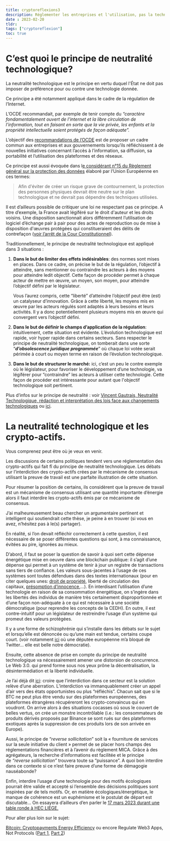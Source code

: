 ```yaml
---
title: cryptoreflexions3
description: Réglementer les entreprises et l'utilisation, pas la technologie. Petit aperçu du principe de neutralité technologique.
date : 2023-02-20
tldr: 
tags: ["cryptoreflexion"]
toc: true
---
```

# C’est quoi le principe de neutralité technologique?

La neutralité technologique est le principe en vertu duquel l'État ne doit pas imposer de préférence pour ou contre une technologie donnée.

Ce principe a été notamment appliqué dans le cadre de la régulation de l’Internet.

L’OCDE recommandait, par exemple de tenir compte du _“caractère fondamentalement ouvert de l’internet et la libre circulation de l’information, tout en faisant en sorte que la vie privée, les enfants et la propriété intellectuelle soient protégés de façon adéquate”._

L’objectif des [recommandations de l’OCDE](https://legalinstruments.oecd.org/public/doc/270/270.fr.pdf) est de proposer un cadre commun aux entreprises et aux gouvernements lorsqu’ils réfléchissent à de nouvelles initiatives concernant l’accès à l’information, sa diffusion, sa portabilité et l’utilisation des plateformes et des réseaux.

Ce principe est aussi évoquée dans l[e considérant n°15 du Règlement général sur la protection des données](https://eur-lex.europa.eu/legal-content/FR/TXT/HTML/?uri=CELEX:32016R0679&from=FR) élaboré par l’Union Européenne en ces termes:

> Afin d'éviter de créer un risque grave de contournement, la protection des personnes physiques devrait être neutre sur le plan technologique et ne devrait pas dépendre des techniques utilisées.

Il est d’ailleurs possible de critiquer une loi ne respectant pas ce principe. A titre d’exemple, la France avait légiféré sur le droit d'auteur et les droits voisins. Une disposition sanctionnait alors différemment l’utilisation de logiciel d’échange pair à pair pour des actes de reproduction ou de mise à disposition d'œuvres protégées qui constitueraient des délits de contrefaçon ([voir l’arrêt de la Cour Constitutionnel](https://www.conseil-constitutionnel.fr/actualites/communique/decision-n-2006-540-dc-du-27-juillet-2006-communique-de-presse#:~:text=Le%2027%20juillet%202006%2C%20par,de%20l'argumentation%20des%20requ%C3%A9rants.)).

Traditionnellement, le principe de neutralité technologique est appliqué dans 3 situations :

1. **Dans le but de limiter des effets indésirables**: des normes sont mises en places. Dans ce cadre, on précise le but de la régulation, l’objectif à atteindre, sans mentionner ou contraindre les acteurs à des moyens pour atteindre ledit objectif. Cette façon de procéder permet à chaque acteur de mettre en œuvre, un moyen, son moyen, pour atteindre l’objectif défini par le législateur.  
      
    Vous l’aurez compris, cette “liberté” d’atteindre l’objectif peut être (est) un catalyseur d’innovation. Grâce à cette liberté, les moyens mis en œuvre par les acteurs régulés sont adaptés à leurs besoins et leurs activités. Il y a donc potentiellement plusieurs moyens mis en œuvre qui convergent vers l’objectif défini.
    
2. **Dans le but de définir le champs d’application de la régulation**: intuitivement, cette situation est évidente. L’évolution technologique est rapide, voir hyper rapide dans certains secteurs. Sans respecter le principe de neutralité technologique, on tomberait dans une sorte “_**d’obsolescence juridique programmée**_” où chaque loi votée serait périmée à court ou moyen terme en raison de l’évolution technologique.
    
3. **Dans le but de structurer le marché:** ici, c’est un peu le contre exemple où le législateur, pour favoriser le développement d’une technologie, va légiférer pour “contraindre” les acteurs à utiliser cette technologie. Cette façon de procéder est intéressante pour autant que l'objectif technologique soit pertinent.
    
Plus d’infos sur le principe de neutralité : voir [Vincent Gautrais, Neutralité Technologique, rédaction et interprétation des lois face aux changements technologiques](https://gautrais.openum.ca/files/sites/185/2021/04/gautrais_neutralite_technologique.pdf) ou [ici](https://www.hoganlovells.com/~/media/951b753329434c4ca94c002280b6289c.ashx).

# La neutralité technologique et les crypto-actifs.

Vous comprenez peut être où je veux en venir.

Les discussions de certains politiques tendent vers une réglementation des crypto-actifs qui fait fî du principe de neutralité technologique. Les débats sur l’interdiction des crypto-actifs crées par le mécanisme de consensus utilisant la preuve de travail est une parfaite illustration de cette situation.

Pour résumer la position de certains, ils considèrent que la preuve de travail est un mécanisme de consensus utilisant une quantité importante d’énergie alors il faut interdire les crypto-actifs émis par ce mécanisme de consensus.

J’ai malheureusement beau chercher un argumentaire pertinent et intelligent qui soutiendrait cette thèse, je peine à en trouver (si vous en avez, n’hésitez pas à le(s) partager).

En réalité, si l’on devait réfléchir correctement à cette question, il est nécessaire de se poser différentes questions qui sont, à ma connaissance, évitées au pire, ignorées au mieux.

D’abord, il faut se poser la question de savoir à quoi sert cette dépense énergétique mise en oeuvre dans une blockchain publique: il s’agit d’une dépense qui permet à un système de tenir à jour un registre de transactions sans tiers de confiance. Les valeurs sous-jacentes à l’usage de ces systèmes sont toutes défendues dans des textes internationaux (pour en citer quelques unes: [droit de propriété](https://cryptomonnaie.be/wp-content/uploads/2022/01/note-parlement-crypto-18-janvier-2022.pdf), liberté de circulation des capitaux, [présomption d’innocence](https://cryptobelgique.substack.com/p/vie-privee-et-crypto-actifs-le-mariage),…). En interdisant l’utilisation d’une technologie en raison de sa consommation énergétique, on s’ingère dans les libertés des individus de manière très certainement disproportionnée et d’une façon non-adéquate à ce qui est nécessaire à une société démocratique (pour reprendre les concepts de la CEDH). En outre, il est contre-intuitif pour un législateur de restreindre l’usage d’un système qui promeut des valeurs protégées.

Il y a une forme de schizophrénie qui s’installe dans les débats sur le sujet et lorsqu’elle est dénoncée ou qu’une main est tendue, certains coupe court. (voir notamment [ici](https://twitter.com/floernotte/status/1601912650543284224?s=20) où une députée européenne m’a bloqué de Twitter… elle est belle notre démocratie).

Ensuite, cette absence de prise en compte du principe de neutralité technologique va nécessairement amener une distorsion de concurrence. Le Web 3.0. qui prend forme sous nos yeux prône la décentralisation, la désintermédiation et la liberté individuelle.

Je l’ai déjà dit [ici](https://cryptomonnaie.be/crypto-blockchain-parlement/): croire que l’interdiction dans ce secteur est la solution relève d’une aberration. L’interdiction va immanquablement créer un appel d’air vers des états opportunistes ou plus “réfléchis”. Chacun sait que si le BTC ne peut plus être vendu sur des plateformes européennes, des plateformes étrangères récupéreront les crypto-convaincus qui en voudront. On arrive alors à des situations cocasses où sous le couvert de belles vertus, on crée un monstre incontrôlable (i.e.: les consommateurs de produits dérivés proposés par Binance se sont rués sur des plateformes exotiques après la suppression de ces produits lors de son arrivée en Europe).

Aussi, le principe de “_reverse sollicitation_” soit la « fourniture de services sur la seule initiative du client » permet de se placer hors champs des réglementations financières et à l’avenir du règlement MICA. Grâce à des agrégateurs, la recherche d’informations est facilitée et le principe de _“reverse sollicitation”_ trouvera toute sa “puissance”. A quoi bon interdire dans ce contexte si ce n’est faire preuve d’une forme de démagogie nauséabonde?

Enfin, interdire l’usage d’une technologie pour des motifs écologiques pourrait être valide et accepté si l’ensemble des décisions politiques sont inspirées par de tels motifs. Or, en matière écologiques/énergétique, le manque de cohérence est un euphémisme et le postulat de départ est discutable… On essayera d’ailleurs d’en parler le [17 mars 2023 durant une table ronde à HEC LIEGE.](https://hec-liege.idloom.events/table-ronde-blockchain)

Pour aller plus loin sur le sujet:

[Bitcoin: Cryptopayments Energy Efficiency](https://papers.ssrn.com/sol3/papers.cfm?abstract_id=4125499) ou encore Regulate Web3 Apps, Not Protocols ([Part 1](https://a16zcrypto.com/web3-regulation-apps-not-protocols/), [Part 2](https://a16zcrypto.com/regulate-web3-apps-not-protocols-part-ii-framework-for-regulating-web3-apps/))